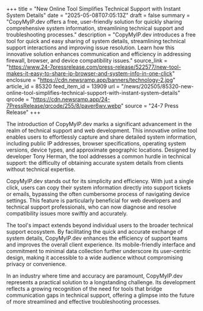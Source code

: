+++
title = "New Online Tool Simplifies Technical Support with Instant System Details"
date = "2025-05-08T07:05:13Z"
draft = false
summary = "CopyMyIP.dev offers a free, user-friendly solution for quickly sharing comprehensive system information, streamlining technical support and troubleshooting processes."
description = "CopyMyIP.dev introduces a free tool for quick and easy sharing of system details, streamlining technical support interactions and improving issue resolution. Learn how this innovative solution enhances communication and efficiency in addressing firewall, browser, and device compatibility issues."
source_link = "https://www.24-7pressrelease.com/press-release/522577/new-tool-makes-it-easy-to-share-ip-browser-and-system-info-in-one-click"
enclosure = "https://cdn.newsramp.app/banners/technology-2.jpg"
article_id = 85320
feed_item_id = 13909
url = "/news/202505/85320-new-online-tool-simplifies-technical-support-with-instant-system-details"
qrcode = "https://cdn.newsramp.app/24-7PressRelease/qrcode/255/8/paver6wv.webp"
source = "24-7 Press Release"
+++

<p>The introduction of CopyMyIP.dev marks a significant advancement in the realm of technical support and web development. This innovative online tool enables users to effortlessly capture and share detailed system information, including public IP addresses, browser specifications, operating system versions, device types, and approximate geographic locations. Designed by developer Tony Herman, the tool addresses a common hurdle in technical support: the difficulty of obtaining accurate system details from clients without technical expertise.</p><p>CopyMyIP.dev stands out for its simplicity and efficiency. With just a single click, users can copy their system information directly into support tickets or emails, bypassing the often cumbersome process of navigating device settings. This feature is particularly beneficial for web developers and technical support professionals, who can now diagnose and resolve compatibility issues more swiftly and accurately.</p><p>The tool's impact extends beyond individual users to the broader technical support ecosystem. By facilitating the quick and accurate exchange of system details, CopyMyIP.dev enhances the efficiency of support teams and improves the overall client experience. Its mobile-friendly interface and commitment to minimal data collection further underscore its user-centric design, making it accessible to a wide audience without compromising privacy or convenience.</p><p>In an industry where time and accuracy are paramount, CopyMyIP.dev represents a practical solution to a longstanding challenge. Its development reflects a growing recognition of the need for tools that bridge communication gaps in technical support, offering a glimpse into the future of more streamlined and effective troubleshooting processes.</p>